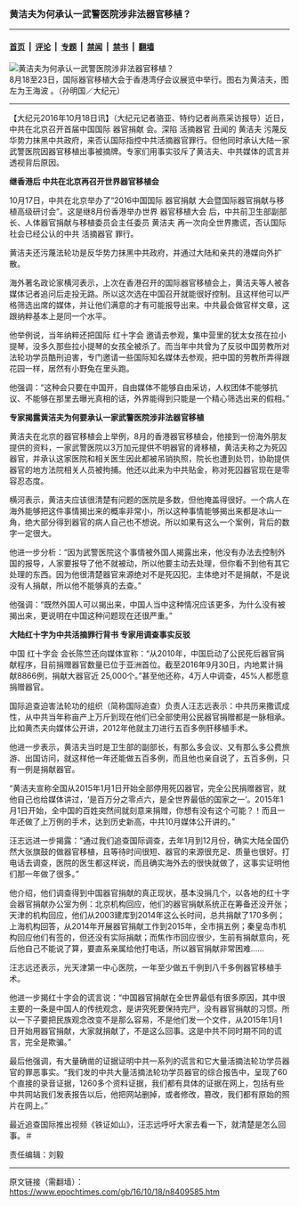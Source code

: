 ### 黄洁夫为何承认一武警医院涉非法器官移植？

---

#### [首页](../../../..?n8409585) &nbsp;|&nbsp; [评论](../../../../../epoch-comment?n8409585) &nbsp;|&nbsp; [专题](../../../../../epoch-special?n8409585) &nbsp;|&nbsp; [禁闻](../../../../../epoch-news?n8409585) &nbsp;|&nbsp; [禁书](../../../../../books?n8409585) &nbsp;|&nbsp; [翻墙](https://github.com/gfw-breaker/nogfw/blob/master/README.md?n8409585)


<div><img alt="黄洁夫为何承认一武警医院涉非法器官移植？" class="attachment-djy_600_400 size-djy_600_400 wp-post-image" src="https://i.epochtimes.com/assets/uploads/2016/10/krluj1o8-600x400.jpg"/>
<div class="caption">
 8月18至23日，国际器官移植大会于香港湾仔会议展览中举行。图右为黄洁夫，图左为王海波 。（孙明国／大纪元）
</div></div><hr/><div class="post_content" id="artbody" itemprop="articleBody">
 <!-- article content begin -->
 <p>
  【大纪元2016年10月18日讯】（大纪元记者骆亚、特约记者尚燕采访报导）近日，中共在北京召开首届中国国际
  <ok href="https://www.epochtimes.com/gb/tag/%E5%99%A8%E5%AE%98%E6%8D%90%E7%8C%AE.html">
   器官捐献
  </ok>
  会。深陷
  <ok href="https://www.epochtimes.com/gb/tag/%E6%B4%BB%E6%91%98%E5%99%A8%E5%AE%98.html">
   活摘器官
  </ok>
  丑闻的
  <ok href="https://www.epochtimes.com/gb/tag/%E9%BB%84%E6%B4%81%E5%A4%AB.html">
   黄洁夫
  </ok>
  污蔑反华势力抹黑中共政府，来否认国际指控中共活摘器官罪行。但他同时承认大陆一家武警医院因器官移植出事被摘牌。专家们用事实驳斥了黄洁夫、中共媒体的谎言并透视背后原因。
 </p>
 <p>
  <strong>
   继香港后 中共在北京再召开世界器官移植会
  </strong>
 </p>
 <p>
  10月17日，中共在北京举办了“2016中国国际
  <ok href="https://www.epochtimes.com/gb/tag/%E5%99%A8%E5%AE%98%E6%8D%90%E7%8C%AE.html">
   器官捐献
  </ok>
  大会暨国际器官捐献与移植高级研讨会”。这是继8月份香港举办世界
  <ok href="https://www.epochtimes.com/gb/tag/%E5%99%A8%E5%AE%98%E7%A7%BB%E6%A4%8D%E5%A4%A7%E4%BC%9A.html">
   器官移植大会
  </ok>
  后，中共前卫生部副部长、人体器官捐献与移植委员会主任委员
  <ok href="https://www.epochtimes.com/gb/tag/%E9%BB%84%E6%B4%81%E5%A4%AB.html">
   黄洁夫
  </ok>
  再一次向全世界撒谎，否认国际社会已经公认的中共
  <ok href="https://www.epochtimes.com/gb/tag/%E6%B4%BB%E6%91%98%E5%99%A8%E5%AE%98.html">
   活摘器官
  </ok>
  罪行。
 </p>
 <p>
  黄洁夫还污蔑法轮功是反华势力抹黑中共政府，并通过大陆和亲共的港媒向外扩散。
 </p>
 <p>
  海外著名政论家横河表示，上次在香港召开的国际器官移植会上，黄洁夫等人被各媒体记者追问后走投无路。所以这次选在中国召开就能很好控制。且这样他可以严格筛选出席的媒体，并让他们满意的才有可能报导出来。中共最会做官样文章，这跟纳粹基本上是同一个水平。
 </p>
 <p>
  他举例说，当年纳粹还把国际
  <ok href="https://www.epochtimes.com/gb/tag/%E7%BA%A2%E5%8D%81%E5%AD%97%E4%BC%9A.html">
   红十字会
  </ok>
  邀请去参观，集中营里的犹太女孩在拉小提琴，没多久那些拉小提琴的女孩全被杀了。而当年中共曾为了反驳中国劳教所对法轮功学员酷刑迫害，专门邀请一些国际知名媒体去参观，把中国的劳教所弄得跟花园一样，居然有小野兔在里头跑。
 </p>
 <p>
  他强调：“这种会只要在中国开，自由媒体不能够自由采访，人权团体不能够抗议、不能够在那里去曝光真相的话，外界能得到只能是一个精心筛选出来的假相。”
 </p>
 <p>
  <strong>
   专家揭露黄洁夫为何要承认一家武警医院涉非法器官移植
  </strong>
 </p>
 <p>
  黄洁夫在北京的器官移植会上举例，8月的香港器官移植会，他接到一份海外朋友提供的资料，一家武警医院以3万加元提供不明器官的肾移植，黄洁夫称之为死囚器官，并承认这家医院和相关医生因此都被吊销执照，院长也遭到处罚，协助提供器官的地方法院相关人员被拘捕。他还以此来为中共贴金，称对死囚器官现在是零容忍态度。
 </p>
 <p>
  横河表示，黄洁夫应该很清楚有问题的医院是多数，但他掩盖得很好。一个病人在海外能够把这件事情揭出来的概率非常小，所以这种事情能够揭出来都是冰山一角，绝大部分得到器官的病人自己也不想说。所以如果有这么一个案例，背后的数字一定很大。
 </p>
 <p>
  他进一步分析：“因为武警医院这个事情被外国人揭露出来，他没有办法去控制外国的报导，人家要报导了他不就被动，所以他要主动去处理，但你看不到他有其它处理的东西。因为他很清楚器官来源绝对不是死囚犯，主体绝对不是捐献，不是说没有人捐献，所以他不能够真的去查。”
 </p>
 <p>
  他强调：“既然外国人可以揭出来，中国人当中这种情况应该更多，为什么没有被揭出来，更说明在中国这种问题现在还很严重。”
 </p>
 <p>
  <strong>
   大陆红十字为中共活摘罪行背书 专家用调查事实反驳
  </strong>
 </p>
 <p>
  中国
  <ok href="https://www.epochtimes.com/gb/tag/%E7%BA%A2%E5%8D%81%E5%AD%97%E4%BC%9A.html">
   红十字会
  </ok>
  会长陈竺还向媒体宣称：“从2010年，中国启动了公民死后器官捐献程序，目前捐赠器官数量已位于亚洲首位。截至2016年9月30日，内地累计捐献8866例，捐献大器官近 25,000个。”甚至他还称，4万人中调查，45%人都愿意捐赠器官。
 </p>
 <p>
  国际追查迫害法轮功的组织（简称国际追查）负责人汪志远表示：中共历来撒谎成性，从中共当年称亩产上万斤到现在他们已全部使用公民器官捐赠都是一脉相承。比如黄杰夫向媒体公开讲，2012年他就主刀进行五百多例肝移植手术。
 </p>
 <p>
  他进一步表示，黄洁夫当时是卫生部的副部长，有那么多会议、又有那么多公费旅游、出国访问，就这样他一年还能做五百多例，而且他也亲自说了，五百多例，只有一例是捐献器官。
 </p>
 <p>
  “黄洁夫宣称全国从2015年1月1日开始全部停用死囚器官，完全公民捐赠器官，就他自己也给媒体讲过，‘是百万分之零点六，是全世界最低的国家之一’。2015年1月1日开始，全中国的百姓突然间就刻意来捐赠，你想有没有这个可能？！而且一年还做了上万例的手术，达到历史新高，中共10月媒体公开讲的。”
 </p>
 <p>
  汪志远进一步揭露：“通过我们追查国际调查，去年1月到12月份，确实大陆全国仍然大张旗鼓的做器官移植，且等待时间很短、器官的来源很充足、质量也很好。打电话去调查，医院的医生都这样说，而且确实海外去的很快就做了，这事实证明他们那一年做了很多。”
 </p>
 <p>
  他介绍，他们调查得到中国器官捐献的真正现状，基本没捐几个，以各地的红十字会器官捐献办公室为例：北京机构回应，他们的器官捐献系统正在筹备还没开张；天津的机构回应，他们从2003建库到2014年这么长时间，总共捐献了170多例；上海机构回答，从2014年开展器官捐献工作到2015年，全市捐五例；秦皇岛市机构回应他们有签的，但还没有实际捐献；而焦作市回应很少，生前有捐献意向，死后他自己不能说了算，要直系亲属给他打电话，所以器官捐献非常困难……
 </p>
 <p>
  汪志远还表示，光天津第一中心医院，一年至少做五千例到八千多例器官移植手术。
 </p>
 <p>
  他进一步揭红十字会的谎言说：“中国器官捐献在全世界最低有很多原因，其中很主要的一条是中国人的传统观念，是讲究死要保持完尸，没有器官捐献的习惯。所以一下子要把民族观念改变不是那么容易，不是他们发一个文件，从2015年1月1日开始用器官捐献，大家就捐献了，不是这么回事。这是中共不同时期不同的谎言，完全是欺骗。”
 </p>
 <p>
  最后他强调，有大量确凿的证据证明中共一系列的谎言和它大量活摘法轮功学员器官的罪恶事实。“我们发的中共大量活摘法轮功学员器官的综合报告中，呈现了60个直接的录音证据，1260多个资料证据，我们都有具体的证据在网上，包括有些中共网站我们发表报告以后，他把网站删掉，或者修改，篡改，我们都有原始的照片在网上。”
 </p>
 <p>
  最近追查国际推出视频《铁证如山》，汪志远呼吁大家去看一下，就清楚是怎么回事。＃
 </p>
 <p>
  责任编辑：刘毅
 </p>
 <!-- article content end -->
 <div id="below_article_ad">
 </div>
</div>


---

原文链接（需翻墙）：https://www.epochtimes.com/gb/16/10/18/n8409585.htm